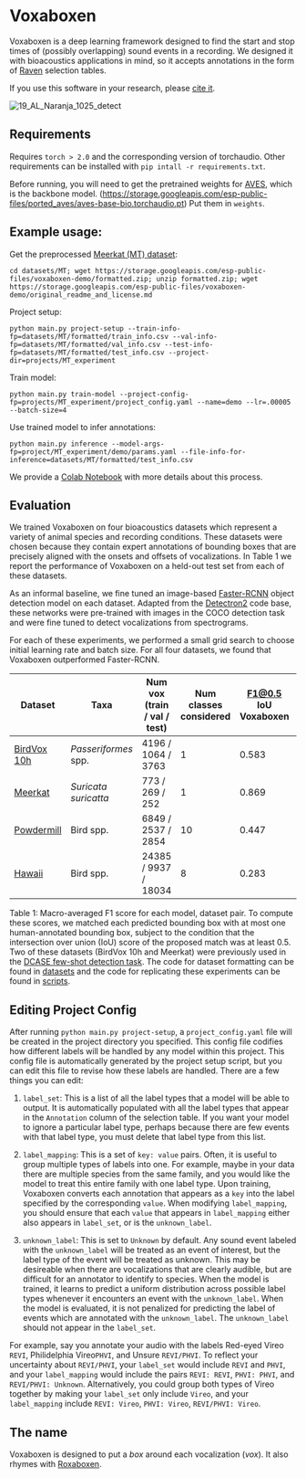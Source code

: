 # Voxaboxen

Voxaboxen is a deep learning framework designed to find the start and stop times of (possibly overlapping) sound events in a recording. We designed it with bioacoustics applications in mind, so it accepts annotations in the form of [Raven](https://ravensoundsoftware.com/software/raven-lite/) selection tables.

If you use this software in your research, please [cite it](CITATION.cff).

![19_AL_Naranja_1025_detect](https://github.com/earthspecies/voxaboxen/assets/72874445/c69439c8-509b-4732-8d69-3bb38658ec9a)

## Requirements

Requires `torch > 2.0` and the corresponding version of torchaudio. Other requirements can be installed with `pip intall -r requirements.txt`.

Before running, you will need to get the pretrained weights for [AVES](https://arxiv.org/abs/2210.14493), which is the backbone model. (https://storage.googleapis.com/esp-public-files/ported_aves/aves-base-bio.torchaudio.pt) Put them in `weights`. 

## Example usage:

Get the preprocessed [Meerkat (MT) dataset](https://zenodo.org/record/6012310):

`cd datasets/MT; wget https://storage.googleapis.com/esp-public-files/voxaboxen-demo/formatted.zip; unzip formatted.zip; wget https://storage.googleapis.com/esp-public-files/voxaboxen-demo/original_readme_and_license.md`

Project setup:

`python main.py project-setup --train-info-fp=datasets/MT/formatted/train_info.csv --val-info-fp=datasets/MT/formatted/val_info.csv --test-info-fp=datasets/MT/formatted/test_info.csv --project-dir=projects/MT_experiment`

Train model:

`python main.py train-model --project-config-fp=projects/MT_experiment/project_config.yaml --name=demo --lr=.00005 --batch-size=4`

Use trained model to infer annotations:

`python main.py inference --model-args-fp=project/MT_experiment/demo/params.yaml --file-info-for-inference=datasets/MT/formatted/test_info.csv`

We provide a [Colab Notebook](https://colab.research.google.com/drive/1Qr1PQnw_bSUeXbvHSRuP91Pomxh1hfoi?usp=sharing) with more details about this process.

## Evaluation

We trained Voxaboxen on four bioacoustics datasets which represent a variety of animal species and recording conditions. These datasets were chosen because they contain expert annotations of bounding boxes that are precisely aligned with the onsets and offsets of vocalizations. In Table 1 we report the performance of Voxaboxen on a held-out test set from each of these datasets. 

As an informal baseline, we fine tuned an image-based [Faster-RCNN](https://papers.nips.cc/paper_files/paper/2015/file/14bfa6bb14875e45bba028a21ed38046-Paper.pdf) object detection model on each dataset. Adapted from the [Detectron2](https://github.com/facebookresearch/detectron2) code base, these networks were pre-trained with images in the COCO detection task and were fine tuned to detect vocalizations from spectrograms. 

For each of these experiments, we performed a small grid search to choose initial learning rate and batch size. For all four datasets, we found that Voxaboxen outperformed Faster-RCNN. 

| Dataset | Taxa | Num vox (train / val / test) | Num classes considered | F1@0.5 IoU Voxaboxen | F1@0.5 IoU Faster-RCNN |
| ------- | ---- | ---------------------------- | ---------------------- | -------------------- | ---------------------- |
| [BirdVox 10h](https://zenodo.org/record/6482837) | *Passeriformes* spp. | 4196 / 1064 / 3763 | 1 | 0.583 | 0.095 |
| [Meerkat](https://zenodo.org/record/6482837) | *Suricata suricatta* | 773 / 269 / 252 | 1 | 0.869 | 0.467 |
| [Powdermill](https://zenodo.org/record/4656848) | Bird spp. | 6849 / 2537 / 2854 | 10 | 0.447 | 0.250 |
| [Hawaii](https://zenodo.org/record/7078499) | Bird spp. | 24385 / 9937 / 18034 | 8 | 0.283 | 0.174 |

Table 1: Macro-averaged F1 score for each model, dataset pair. To compute these scores, we matched each predicted bounding box with at most one human-annotated bounding box, subject to the condition that the intersection over union (IoU) score of the proposed match was at least 0.5. Two of these datasets (BirdVox 10h and Meerkat) were previously used in the [DCASE few-shot detection task](https://dcase.community/challenge2022/task-few-shot-bioacoustic-event-detection). The code for dataset formatting can be found in [datasets](datasets) and the code for replicating these experiments can be found in [scripts](scripts).

## Editing Project Config

After running `python main.py project-setup`, a `project_config.yaml` file will be created in the project directory you specified. This config file codifies how different labels will be handled by any model within this project. This config file is automatically generated by the project setup script, but you can edit this file to revise how these labels are handled. There are a few things you can edit:

1. `label_set`: This is a list of all the label types that a model will be able to output. It is automatically populated with all the label types that appear in the `Annotation` column of the selection table. If you want your model to ignore a particular label type, perhaps because there are few events with that label type, you must delete that label type from this list.

2. `label_mapping`: This is a set of `key: value` pairs. Often, it is useful to group multiple types of labels into one. For example, maybe in your data there are multiple species from the same family, and you would like the model to treat this entire family with one label type. Upon training, Voxaboxen converts each annotation that appears as a `key` into the label specified by the corresponding `value`. When modifying `label_mapping`, you should ensure that each `value` that appears in `label_mapping` either also appears in `label_set`, or is the `unknown_label`.

3. `unknown_label`: This is set to `Unknown` by default. Any sound event labeled with the `unknown_label` will be treated as an event of interest, but the label type of the event will be treated as unknown. This may be desireable when there are vocalizations that are clearly audible, but are difficult for an annotator to identify to species. When the model is trained, it learns to predict a uniform distribution across possible label types whenever it encounters an event with the `unknown_label`. When the model is evaluated, it is not penalized for predicting the label of events which are annotated with the `unknown_label`. The `unknown_label` should not appear in the `label_set`.

For example, say you annotate your audio with the labels Red-eyed Vireo `REVI`, Philidelphia Vireo`PHVI`, and Unsure `REVI/PHVI`. To reflect your uncertainty about `REVI/PHVI`, your `label_set` would include `REVI` and `PHVI`, and your `label_mapping` would include the pairs `REVI: REVI`, `PHVI: PHVI`, and `REVI/PHVI: Unknown`. Alternatively, you could group both types of Vireo together by making your `label_set` only include `Vireo`, and your `label_mapping` include `REVI: Vireo`, `PHVI: Vireo`, `REVI/PHVI: Vireo`.

## The name

Voxaboxen is designed to put a *box* around each vocalization (*vox*). It also rhymes with [Roxaboxen](https://www.thriftbooks.com/w/roxaboxen_alice-mclerran/331707/).
